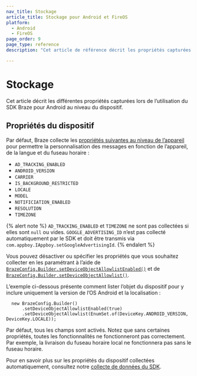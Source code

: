 ```yaml
---
nav_title: Stockage
article_title: Stockage pour Android et FireOS
platform: 
  - Android
  - FireOS
page_order: 9
page_type: reference
description: "Cet article de référence décrit les propriétés capturées par le SDK Braze pour Android au niveau du dispositif."

---
```


# Stockage

Cet article décrit les différentes propriétés capturées lors de l’utilisation du SDK Braze pour Android au niveau du dispositif.

## Propriétés du dispositif

Par défaut, Braze collecte les [propriétés suivantes au niveau de l’appareil][1] pour permettre la personnalisation des messages en fonction de l’appareil, de la langue et du fuseau horaire :

* `AD_TRACKING_ENABLED`
* `ANDROID_VERSION`
* `CARRIER`
* `IS_BACKGROUND_RESTRICTED`
* `LOCALE`
* `MODEL`
* `NOTIFICIATION_ENABLED`
* `RESOLUTION`
* `TIMEZONE`

{% alert note %}
`AD_TRACKING_ENABLED` et `TIMEZONE` ne sont pas collectées si elles sont `null` ou vides. `GOOGLE_ADVERTISING_ID` n’est pas collecté automatiquement par le SDK et doit être transmis via `com.appboy.IAppboy.setGoogleAdvertisingId`.
{% endalert %}

Vous pouvez désactiver ou spécifier les propriétés que vous souhaitez collecter en les paramétrant à l’aide de [`BrazeConfig.Builder.setDeviceObjectAllowlistEnabled()`][2] et de [`BrazeConfig.Builder.setDeviceObjectAllowlist()`][3].

L’exemple ci-dessous présente comment lister l’objet du dispositif pour y inclure uniquement la version de l’OS Android et la localisation :
```
  new BrazeConfig.Builder()
      .setDeviceObjectAllowlistEnabled(true)
      .setDeviceObjectAllowlist(EnumSet.of(DeviceKey.ANDROID_VERSION, DeviceKey.LOCALE));
```
Par défaut, tous les champs sont activés. Notez que sans certaines propriétés, toutes les fonctionnalités ne fonctionneront pas correctement. Par exemple, la livraison du fuseau horaire local ne fonctionnera pas sans le fuseau horaire.

Pour en savoir plus sur les propriétés du dispositif collectées automatiquement, consultez notre [collecte de données du SDK]({{site.baseurl}}/user_guide/data_and_analytics/user_data_collection/sdk_data_collection/).

[1]: https://appboy.github.io/appboy-android-sdk/kdoc/braze-android-sdk/com.appboy.enums/-device-key/index.html
[2]: https://appboy.github.io/appboy-android-sdk/kdoc/braze-android-sdk/com.braze.configuration/-braze-config/-builder/set-device-object-allowlist-enabled.html
[3]: https://appboy.github.io/appboy-android-sdk/kdoc/braze-android-sdk/com.braze.configuration/-braze-config/-builder/set-device-object-allowlist.html
